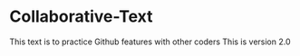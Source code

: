 # Collaborative-Text
This text is to practice Github features with other coders
This is version 2.0
